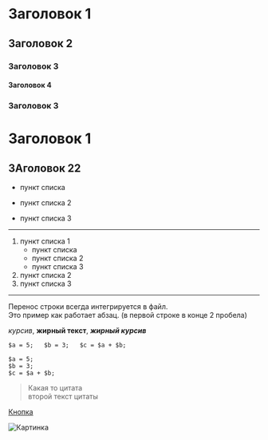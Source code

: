 # Заголовок 1

## Заголовок 2

### Заголовок 3

#### Заголовок 4

### Заголовок 3

# Заголовок 1

## ЗАголовок 22

- пункт списка

* пункт списка 2

- пункт списка 3

---

1. пункт списка 1
   - пункт списка
   * пункт списка 2
   - пункт списка 3
2. пункт списка 2
3. пункт списка 3

---

Перенос строки всегда интегрируется в файл.  
Это пример как работает абзац. (в первой строке в конце 2 пробела)

_курсив_, **жирный текст**, **_жирный курсив_**

`$a = 5;  
$b = 3;  
$c = $a + $b;  `

```
$a = 5;
$b = 3;
$c = $a + $b;
```

> Какая то цитата  
> второй текст цитаты

[Кнопка](https://stackoverflow.com/help/whats-reputation)

![Картинка](fon.png)
